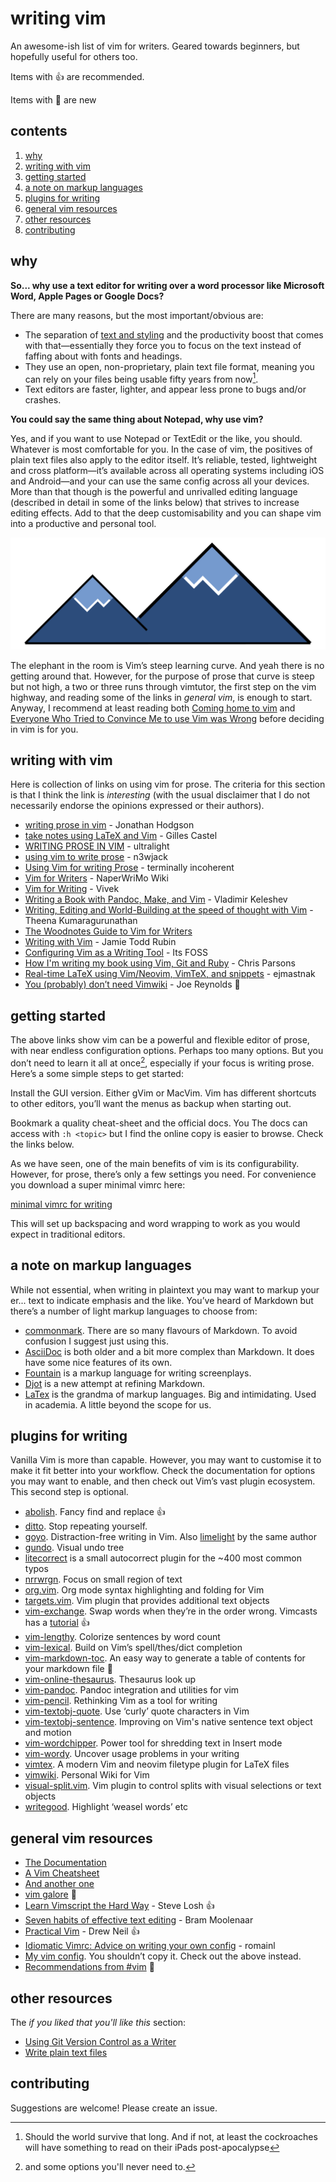 # writing vim

An awesome-ish list of vim for writers. Geared towards beginners, but hopefully useful for others too.

Items with :+1: are recommended.

Items with :eyes: are new

## contents

1. [why](#why)
2. [writing with vim](#writing-with-vim)
3. [getting started](#getting-started)
4. [a note on markup languages](#a-note-on-markup-languages)
5. [plugins for writing](#plugins-for-writing)
6. [general vim resources](#general-vim-resources)
7. [other resources](#other-resources)
8. [contributing](#contributing)

## why

**So... why use a text editor for writing over a word processor like Microsoft Word, Apple Pages or Google Docs?**

There are many reasons, but the most important/obvious are:

- The separation of [text and styling](https://en.m.wikipedia.org/wiki/Separation_of_content_and_presentation) and the productivity boost that comes with that—essentially they force you to focus on the text instead of faffing about with fonts and headings.
- They use an open, non-proprietary, plain text file format, meaning you can rely on your files being usable fifty years from now[^1].
- Text editors are faster, lighter, and appear less prone to bugs and/or crashes.

**You could say the same thing about Notepad, why use vim?**

Yes, and if you want to use Notepad or TextEdit or the like, you should. Whatever is most comfortable for you. In the case of vim, the positives of plain text files also apply to the editor itself. It’s reliable, tested, lightweight and cross platform—it’s available across all operating systems including iOS and Android—and your can use the same config across all your devices. More than that though is the powerful and unrivalled editing language (described in detail in some of the links below) that strives to increase editing effects. Add to that the deep customisability and you can shape vim into a productive and personal tool.

![steep](steep.svg)

The elephant in the room is Vim’s steep learning curve. And yeah there is no getting around that. However, for the purpose of prose that curve is steep but not high, a two or three runs through vimtutor, the first step on the vim highway, and reading some of the links in *general vim*, is enough to start.  Anyway, I recommend at least reading both [Coming home to vim](https://stevelosh.com/blog/2010/09/coming-home-to-vim) and [Everyone Who Tried to Convince Me to use Vim was Wrong](https://yehudakatz.com/2010/07/29/everyone-who-tried-to-convince-me-to-use-vim-was-wrong/) before deciding in vim is for you.

[^1]: Should the world survive that long. And if not, at least the cockroaches will have something to read on their iPads post-apocalypse

## writing with vim

Here is collection of links on using vim for prose. The criteria for this section is that I think the link is *interesting* (with the usual disclaimer that I do not necessarily endorse the opinions expressed or their authors).

- [writing prose in vim](https://jonathanh.co.uk/blog/writing-prose-in-vim/) - Jonathan Hodgson
- [take notes using LaTeX and Vim](https://castel.dev/post/lecture-notes-1) - Gilles Castel
- [WRITING PROSE IN VIM](http://ultralight.cc/posts/71ab285a0c633f47.html) - ultralight
- [using vim to write prose](https://n3wjack.net/2022/02/07/using-vim-to-write-prose/) - n3wjack
- [Using Vim for writing Prose](http://www.terminally-incoherent.com/blog/2013/06/17/using-vim-for-writing-prose/) - terminally incoherent
- [Vim for Writers](https://www.naperwrimo.org/wiki/index.php?title=Vim_for_Writers) - NaperWriMo Wiki
- [Vim for Writing](https://raivivek.in/2016/09/vim-for-writing/#) - Vivek
- [Writing a Book with Pandoc, Make, and Vim](https://keleshev.com/my-book-writing-setup/) - Vladimir Keleshev
- [Writing, Editing and World-Building at the speed of thought with Vim](https://www.youtube.com/watch?v=2ORWaIqyj7k) - Theena Kumaragurunathan
- [The Woodnotes Guide to Vim for Writers](https://therandymon.com/woodnotes/vim-for-writers/vimforwriters.html)
- [Writing with Vim](https://jamierubin.net/2019/03/21/writing-with-vim/) - Jamie Todd Rubin
- [Configuring Vim as a Writing Tool](https://news.itsfoss.com/configuring-vim-writing/) - Its FOSS
- [How I'm writing my book using Vim, Git and Ruby](http://blog.chrismdp.com/2010/11/how-im-writing-my-book-using-git-and-ruby/) - Chris Parsons
- [Real-time LaTeX using Vim/Neovim, VimTeX, and snippets](https://ejmastnak.github.io/tutorials/vim-latex/intro.html) - ejmastnak
- [You (probably) don’t need Vimwiki](http://joereynoldsaudio.com/2018/07/07/you-dont-need-vimwiki.html) - Joe Reynolds :eyes:

## getting started

The above links show vim can be a powerful and flexible editor of prose, with near endless configuration options. Perhaps too many options. But you don’t need to learn it all at once[^2], especially if your focus is writing prose. Here’s a some simple steps to get started:

Install the GUI version. Either gVim or MacVim. Vim has different shortcuts to other editors, you’ll want the menus as backup when starting out.

Bookmark a quality cheat-sheet and the official docs. You The docs can access with `:h <topic>` but I find the online copy is easier to browse. Check the links below.

As we have seen, one of the main benefits of vim is its configurability. However, for prose, there’s only a few settings you need. For convenience you download a super minimal vimrc here:

[minimal vimrc for writing](writing.vimrc)

This will set up backspacing and word wrapping to work as you would expect in traditional editors.

[^2]: and some options you'll never need to.

## a note on markup languages

While not essential, when writing in plaintext you may want to markup your er... text to indicate emphasis and the like. You’ve heard of Markdown but there’s a number of light markup languages to choose from:

- [commonmark](https://commonmark.org/). There are so many flavours of Markdown. To avoid confusion I suggest just using this.
- [AsciiDoc](https://asciidoc.org/) is both older and a bit more complex than Markdown. It does have some nice features of its own.
- [Fountain](https://fountain.io/) is a markup language for writing screenplays.
- [Djot](https://djot.net/) is a new attempt at refining Markdown.
- [LaTex](https://en.wikipedia.org/wiki/LaTeX) is the grandma of markup languages. Big and intimidating. Used in academia. A little beyond the scope for us.

## plugins for writing

Vanilla Vim is more than capable. However, you may want to customise it to make it fit better into your workflow. Check the documentation for options you may want to enable, and then check out Vim’s vast plugin ecosystem. This second step is optional.

- [abolish](https://github.com/tpope/vim-abolish). Fancy find and replace :+1:
- [ditto](https://github.com/dbmrq/vim-ditto). Stop repeating yourself.
- [goyo](https://github.com/junegunn/goyo.vim). Distraction-free writing in Vim. Also [limelight](https://github.com/junegunn/limelight.vim) by the same author
- [gundo](https://github.com/sjl/gundo.vim). Visual undo tree
- [litecorrect](https://github.com/preservim/vim-litecorrect) is a small autocorrect plugin for the ~400 most common typos
- [nrrwrgn](https://github.com/chrisbra/NrrwRgn). Focus on small region of text
- [org.vim](https://github.com/axvr/org.vim). Org mode syntax highlighting and folding for Vim
- [targets.vim](https://github.com/wellle/targets.vim). Vim plugin that provides additional text objects
- [vim-exchange](https://github.com/tommcdo/vim-exchange). Swap words when they’re in the order wrong. Vimcasts has a [tutorial](http://vimcasts.org/episodes/swapping-two-regions-of-text-with-exchange-vim/) :+1:
- [vim-lengthy](https://github.com/Raimondi/vim-lengthy). Colorize sentences by word count
- [vim-lexical](https://github.com/preservim/vim-lexical). Build on Vim’s spell/thes/dict completion
- [vim-markdown-toc](https://github.com/ajorgensen/vim-markdown-toc). An easy way to generate a table of contents for your markdown file :eyes:
- [vim-online-thesaurus](https://github.com/beloglazov/vim-online-thesaurus). Thesaurus look up
- [vim-pandoc](https://github.com/vim-pandoc/vim-pandoc). Pandoc integration and utilities for vim
- [vim-pencil](https://github.com/preservim/vim-pencil). Rethinking Vim as a tool for writing
- [vim-textobj-quote](https://github.com/preservim/vim-textobj-quote). Use ‘curly’ quote characters in Vim
- [vim-textobj-sentence](https://github.com/preservim/vim-textobj-sentence). Improving on Vim's native sentence text object and motion
- [vim-wordchipper](https://github.com/preservim/vim-wordchipper). Power tool for shredding text in Insert mode
- [vim-wordy](https://github.com/preservim/vim-wordy). Uncover usage problems in your writing
- [vimtex](https://github.com/lervag/vimtex). A modern Vim and neovim filetype plugin for LaTeX files
- [vimwiki](https://github.com/vimwiki/vimwiki). Personal Wiki for Vim
- [visual-split.vim](https://github.com/wellle/visual-split.vim). Vim plugin to control splits with visual selections or text objects
- [writegood](https://github.com/davidbeckingsale/writegood.vim). Highlight ‘weasel words’ etc

## general vim resources

- [The Documentation](http://vimdoc.sourceforge.net/htmldoc/help.html)
- [A Vim Cheatsheet](https://learnxinyminutes.com/docs/vim/)
- [And another one](https://vim.rtorr.com/)
- [vim galore](https://github.com/mhinz/vim-galore) :eyes:
- [Learn Vimscript the Hard Way](https://learnvimscriptthehardway.stevelosh.com/) - Steve Losh :+1:
- [Seven habits of effective text editing](https://www.moolenaar.net/habits.html) - Bram Moolenaar
- [Practical Vim](https://www.amazon.com/Practical-Vim-Edit-Speed-Thought/dp/1680501275) - Drew Neil :+1:
- [Idiomatic Vimrc: Advice on writing your own config](https://github.com/romainl/idiomatic-vimrc) - romainl
- [My vim config](https://github.com/phantomdiorama/vimfiles). You shouldn’t copy it. Check out the above instead.
- [Recommendations from #vim](https://www.vi-improved.org/recommendations/) :eyes:

## other resources

The *if you liked that you'll like this* section:

- [Using Git Version Control as a Writer](https://news.itsfoss.com/version-control-writers/)
- [Write plain text files](https://sive.rs/plaintext)

## contributing

Suggestions are welcome! Please create an issue.
